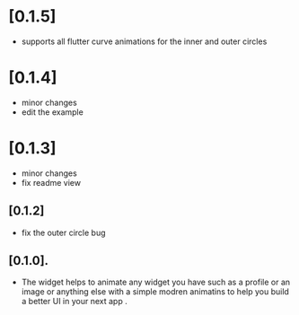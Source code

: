 # [0.1.5]

* supports all flutter curve animations for the inner and outer circles

# [0.1.4]

* minor changes
* edit the example

# [0.1.3]

* minor changes
* fix readme view

## [0.1.2]

* fix the outer circle bug


## [0.1.0].

* The widget helps to animate any widget you have such as a profile or an image or anything else with a simple modren animatins to help you build a better UI in your next app .






